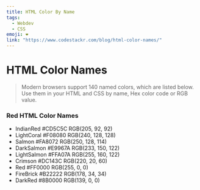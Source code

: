 ```yaml
---
title: HTML Color By Name
tags:
  - Webdev
  - CSS
emoji: ❤️
link: "https://www.codestackr.com/blog/html-color-names/"
---
```


# HTML Color Names

> Modern browsers support 140 named colors, which are listed below. Use them in your HTML and CSS by name, Hex color code or RGB value.

### Red HTML Color Names

- IndianRed #CD5C5C RGB(205, 92, 92)
- LightCoral #F08080 RGB(240, 128, 128)
- Salmon #FA8072 RGB(250, 128, 114)
- DarkSalmon #E9967A RGB(233, 150, 122)
- LightSalmon #FFA07A RGB(255, 160, 122)
- Crimson #DC143C RGB(220, 20, 60)
- Red #FF0000 RGB(255, 0, 0)
- FireBrick #B22222 RGB(178, 34, 34)
- DarkRed #8B0000 RGB(139, 0, 0)
